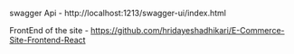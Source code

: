 swagger Api - http://localhost:1213/swagger-ui/index.html

FrontEnd of the site - https://github.com/hridayeshadhikari/E-Commerce-Site-Frontend-React
